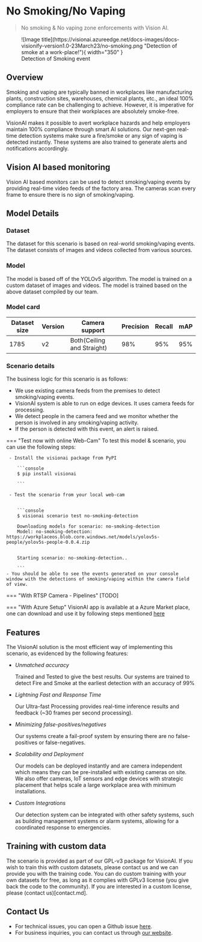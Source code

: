 # No Smoking/No Vaping

> No smoking & No vaping zone enforcements with Vision AI.
<figure markdown>
  ![Image title](https://visionai.azureedge.net/docs-images/docs-visionify-version1.0-23March23/no-smoking.png "Detection of smoke at a work-place!"){ width="350" }
  <figcaption>Detection of Smoking event</figcaption>
</figure>


## Overview
Smoking and vaping are typically banned in workplaces like manufacturing plants, construction sites, warehouses, chemical plants, etc., an ideal 100% compliance rate can be challenging to achieve. However, it is imperative for employers to ensure that their workplaces are absolutely smoke-free.

VisionAI makes it possible to avert workplace hazards and help employers maintain 100% compliance through smart AI solutions. Our next-gen real-time detection systems make sure a fire/smoke or any sign of vaping is detected instantly. These systems are also trained to generate alerts and notifications accordingly.

## Vision AI based monitoring

Vision AI based monitors can be used to detect smoking/vaping events by providing real-time video feeds of the factory area. The cameras scan every frame to ensure there is no sign of smoking/vaping.

## Model Details

### Dataset
The dataset for this scenario is based on real-world smoking/vaping events.
The dataset consists of images and videos collected from various sources. 

### Model

The model is based off of the YOLOv5 algorithm. The model is trained on a custom dataset of images and videos. The model is trained based on the above dataset compiled by our team.

### Model card

 <div class="table">
    <table class="fl-table">
        <thead>
        <tr><th>Dataset size</th>
            <th>Version</th>
            <th>Camera support</th>
            <th>Precision</th>
            <th>Recall</th>
            <th> mAP  </th>  
        </thead>
        <tbody>
        <tr>
            <td>1785</td>
            <td>v2</td>
            <td>Both(Ceiling and Straight)</td>
            <td>98%</td>
            <td>95%</td>
            <td>95%</td>
        </tr>
        </tbody>
    </table>
</div>



### Scenario details

The business logic for this scenario is as follows:

- We use existing camera feeds from the premises to detect smoking/vaping events.
- VisionAI system is able to run on edge devices. It uses camera feeds for processing.
- We detect people in the camera feed and we monitor whether the person is involved in any smoking/vaping activity.
- If the person is detected with this event, an alert is raised.

=== "Test now with online Web-Cam"
     To test this model & scenario, you can use the following steps:

     - Install the visionai package from PyPI
     
        ```console
        $ pip install visionai
        
        ```
     
     - Test the scenario from your local web-cam
     

        ```console
        $ visionai scenario test no-smoking-detection

        Downloading models for scenario: no-smoking-detection
        Model: no-smoking-detection: https://workplaceos.blob.core.windows.net/models/yolov5s-people/yolov5s-people-0.0.4.zip
        

        Starting scenario: no-smoking-detection..

        ```
    - You should be able to see the events generated on your console window with the detections of smoking/vaping within the camera field of view.

=== "With RTSP Camera - Pipelines"
     [TODO]
 
=== "With Azure Setup"
     VisionAI app is available at a Azure Market place, one can download and use it by following steps mentioned [here](../overview/azure-managed-app.md)


## Features


The VisionAI solution is the most efficient way of implementing this scenario, as evidenced by the following features:

-  *Unmatched accuracy*

    Trained and Tested to give the best results. Our systems are trained to detect Fire and Smoke at the earliest detection with an accuracy of 99%

- *Lightning Fast and Response Time*

    Our Ultra-fast Processing provides real-time inference results and feedback (~30 frames per second processing). 

- *Minimizing false-positives/negatives*

    Our systems create a fail-proof system by ensuring there are no false-positives or false-negatives. 

- *Scalability and Deployment* 

    Our models can be deployed instantly and are camera independent which means they can be pre-installed with existing cameras on site. We also offer cameras, IoT sensors and edge devices with strategic placement that helps scale a large workplace area with minimum installations. 

- *Custom Integrations*

    Our detection system can be integrated with other safety systems, such as building management systems or alarm systems, allowing for a coordinated response to emergencies.

## Training with custom data

The scenario is provided as part of our GPL-v3 package for VisionAI. If you wish to train this with custom datasets, please contact us and we can provide you with the training code. You can do custom training with your own datasets for free, as long as it complies with GPLv3 license (you give back the code to the community). If you are interested in a custom license, please (contact us)[contact.md].


## Contact Us

- For technical issues, you can open a Github issue [here](https://github.com/visionify/visionai).
- For business inquiries, you can contact us through [our website](https://visionify.ai/contact).